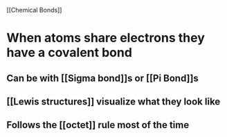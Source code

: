 [[Chemical Bonds]]
# When atoms share electrons they have a covalent bond
## Can be with [[Sigma bond]]s or [[Pi Bond]]s
## [[Lewis structures]] visualize what they look like
## Follows the [[octet]] rule most of the time